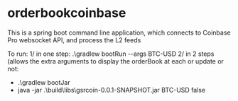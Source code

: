 # orderbookcoinbase

This is a spring boot command line application, which connects to Coinbase Pro websocket API, and process the L2 feeds

To run:
1/ in one step: .\gradlew bootRun --args BTC-USD
2/ in 2 steps (allows the extra arguments to display the orderBook at each or update or not:
  - .\gradlew bootJar
  - java -jar .\build\libs\gsrcoin-0.0.1-SNAPSHOT.jar BTC-USD false
